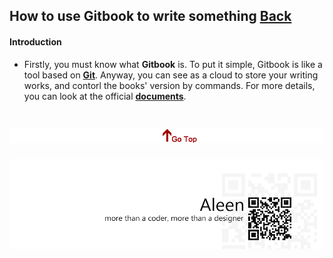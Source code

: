 ## How to use Gitbook to write something [Back](./qa.md)

#### Introduction

- Firstly, you must know what **Gitbook** is. To put it simple, Gitbook is like a tool based on [**Git**](./../git/git.md). Anyway, you can see as a cloud to store your writing works, and contorl the books' version by commands. For more details, you can look at the official [**documents**]().

<a href="#how-to-use-gitbook-to-write-something" style="left:200px;"><img src="./../pic/gotop.png"></a>
=====
<a href="http://aleen42.github.io/" target="_blank" ><img src="./../pic/tail.gif"></a>
